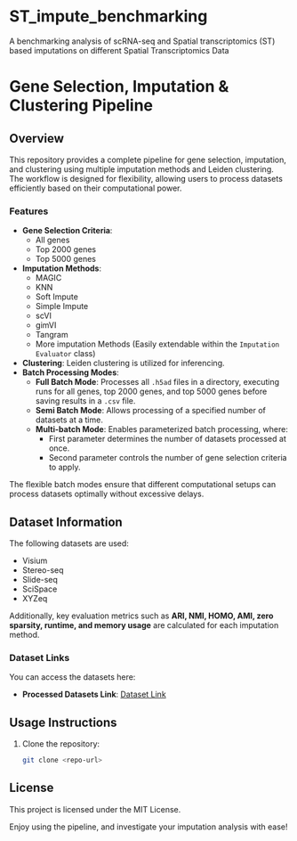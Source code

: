 # ST_impute_benchmarking
 A benchmarking analysis of scRNA-seq and Spatial transcriptomics (ST) based imputations on different Spatial Transcriptomics Data

# Gene Selection, Imputation & Clustering Pipeline

## Overview
This repository provides a complete pipeline for gene selection, imputation, and clustering using multiple imputation methods and Leiden clustering. The workflow is designed for flexibility, allowing users to process datasets efficiently based on their computational power.

### Features
- **Gene Selection Criteria**: 
  - All genes
  - Top 2000 genes
  - Top 5000 genes
- **Imputation Methods**:
  - MAGIC
  - KNN
  - Soft Impute
  - Simple Impute
  - scVI
  - gimVI
  - Tangram
  - More imputation Methods (Easily extendable within the `Imputation Evaluator` class)
- **Clustering**: Leiden clustering is utilized for inferencing.
- **Batch Processing Modes**:
  - **Full Batch Mode**: Processes all `.h5ad` files in a directory, executing runs for all genes, top 2000 genes, and top 5000 genes before saving results in a `.csv` file.
  - **Semi Batch Mode**: Allows processing of a specified number of datasets at a time.
  - **Multi-batch Mode**: Enables parameterized batch processing, where:
    - First parameter determines the number of datasets processed at once.
    - Second parameter controls the number of gene selection criteria to apply.

The flexible batch modes ensure that different computational setups can process datasets optimally without excessive delays.

## Dataset Information
The following datasets are used:
- Visium
- Stereo-seq
- Slide-seq
- SciSpace
- XYZeq

Additionally, key evaluation metrics such as **ARI, NMI, HOMO, AMI, zero sparsity, runtime, and memory usage** are calculated for each imputation method.

### Dataset Links
You can access the datasets here:
- **Processed Datasets Link**: [Dataset Link](https://drive.google.com/drive/folders/1mNmJe9xVNpLtMlJGBOsdc9aJEleVhr36?usp=sharing)


## Usage Instructions
1. Clone the repository:
   ```sh
   git clone <repo-url>

## License
This project is licensed under the MIT License.

Enjoy using the pipeline, and investigate your imputation analysis with ease!